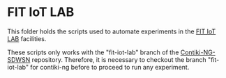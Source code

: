 # FIT IoT LAB 

This folder holds the scripts used to automate experiments in the [FIT IoT LAB](https://www.iot-lab.info/) facilities.

These scripts only works with the "fit-iot-lab" branch of the [Contiki-NG-SDWSN](https://github.com/fdojurado/contiki-ng) repository. Therefore, it is necessary to checkout the branch "fit-iot-lab" for contiki-ng before to proceed to run any experiment.